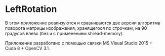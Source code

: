 # LeftRotation

В этом приложение реализуются и сравниваются две версии алгоритма поворота матрицы изображения, хранящегося по строчкам, на 90 градусов влево (без и с применением shread-memory). 

Приложение разработано с помощью связки MS Visual Studio 2015 + Cuda 8 + OpenCV 3.1.
